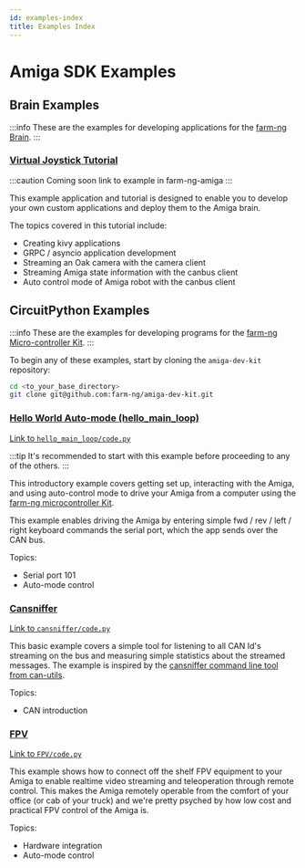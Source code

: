 ```yaml
---
id: examples-index
title: Examples Index
---
```


# Amiga SDK Examples

## Brain Examples

:::info
These are the examples for developing applications for the [farm-ng Brain](../brain/).
:::

### [Virtual Joystick Tutorial](./virtual_joystick/00_overview.md)

:::caution Coming soon
link to example in farm-ng-amiga
:::

This example application and tutorial is designed to enable you to develop your own custom applications and deploy them to the Amiga brain.

The topics covered in this tutorial include:
- Creating kivy applications
- GRPC / asyncio application development
- Streaming an Oak camera with the camera client
- Streaming Amiga state information with the canbus client
- Auto control mode of Amiga robot with the canbus client

## CircuitPython Examples

:::info
These are the examples for developing programs for the [farm-ng Micro-controller Kit](../mcu_kit/).
:::

To begin any of these examples, start by cloning the `amiga-dev-kit` repository:
```bash
cd <to_your_base_directory>
git clone git@github.com:farm-ng/amiga-dev-kit.git
```

### [Hello World Auto-mode (hello_main_loop)](./hello_main_loop/)

[Link to `hello_main_loop/code.py`](https://github.com/farm-ng/amiga-dev-kit/blob/main/circuitpy/examples/hello_main_loop/code.py)

:::tip
It's recommended to start with this example before proceeding to any of the others.
:::

This introductory example covers getting set up, interacting with the Amiga, and
using auto-control mode to drive your Amiga from a computer
using the [farm-ng microcontroller Kit](https://farm-ng.com/products/microcontroller-kit).

This example enables driving the Amiga by entering simple fwd / rev / left / right keyboard commands the serial port, which the app sends over the CAN bus.

Topics:

- Serial port 101
- Auto-mode control


### [Cansniffer](./cansniffer/)

[Link to `cansniffer/code.py`](https://github.com/farm-ng/amiga-dev-kit/blob/main/circuitpy/examples/cansniffer/code.py)

This basic example covers a simple tool for listening to all CAN Id's streaming on the bus
and measuring simple statistics about the streamed messages.
The example is inspired by the
[cansniffer command line tool from can-utils](https://manpages.debian.org/testing/can-utils/cansniffer.1.en.html).

Topics:

- CAN introduction

### [FPV](./FPV/)

[Link to `FPV/code.py`](https://github.com/farm-ng/amiga-dev-kit/blob/main/circuitpy/examples/FPV/code.py)

This example shows how to connect off the shelf FPV equipment to your Amiga to enable realtime video streaming and teleoperation through remote control.  This makes the Amiga remotely operable from the comfort of your office (or cab of your truck) and we're pretty psyched by how low cost and practical FPV control of the Amiga is.

Topics:

- Hardware integration
- Auto-mode control
